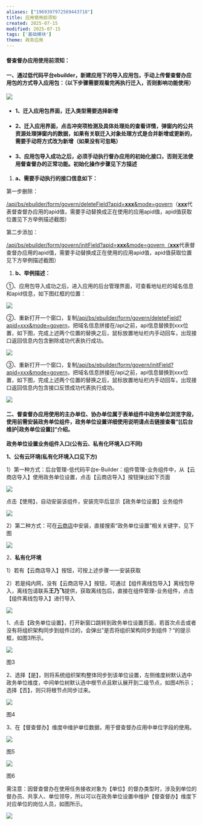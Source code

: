 ```yaml
---
aliases: ["1969397972569443718"]
title: 应用使用前须知
created: 2025-07-15
modified: 2025-07-15
tags: ['基础模块']
theme: 政务应用
---
```


#### 督查督办应用使用前须知：

#### 一、通过低代码平台ebuilder，新建应用下的导入应用包，手动上传督查督办应用包的方式导入应用包：（以下步骤需要观看完再执行迁入，否则影响功能使用）

![](8f5b2644b1d51850297a13b397a428cb.jpg)

- #### 1、迁入应用包界面，迁入类型需要选择新增

####

####

- #### 2、迁入应用界面，点击冲突项检测及具体处理处的查看详情，弹窗内的公共资源处理弹窗内的数据，如果有关联迁入对象处理方式是合并新增或更新的，需要手动将方式改为新增（如果没有可忽略）

####

- #### 3、应用包导入成功之后，必须手动执行督办应用的初始化接口，否则无法使用督查督办的正常功能。初始化操作步骤见下方描述

1. **a、需要手动执行的接口信息如下：**

第一步删除：

[/api/bs/ebuilder/form/govern/deleteField?apid=**xxx**&mode=govern](http://10.12.106.141/api/bs/ebuilder/form/govern/deleteField?apid=726748177787092993&mode=govern)（[**xxx**](http://10.12.106.141/api/bs/ebuilder/form/govern/deleteField?apid=726748177787092993&mode=govern)代表督查督办应用的apid值，需要手动替换成正在使用的应用apid值，apid值获取位置见下方举例描述截图）

第二步添加：

[/api/bs/ebuilder/form/govern/initField?apid=**xxx**&mode=govern（](http://10.12.106.141/api/bs/ebuilder/form/govern/initField?apid=730439843898146816&mode=govern)[**xxx**](http://10.12.106.141/api/bs/ebuilder/form/govern/deleteField?apid=726748177787092993&mode=govern)代表督查督办应用的apid值，需要手动替换成正在使用的应用apid值，apid值获取位置见下方举例描述截图）

1. **b、举例描述：**

①、应用包导入成功之后，进入应用的后台管理界面，可查看地址栏的域名信息和apid信息，如下图红框的位置：

![](e46dfc032156868192d1a78e3038ebe4.jpg)

②、重新打开一个窗口，复制[/api/bs/ebuilder/form/govern/deleteField?apid=xxx&mode=govern](http://10.12.106.141/api/bs/ebuilder/form/govern/deleteField?apid=726748177787092993&mode=govern)，把域名信息拼接在/api之前，api信息替换到xxx位置，如下图，完成上述两个位置的替换之后，鼠标放置地址栏内手动回车，出现接口返回信息内包含删除成功代表执行成功。

![](35c1ca43f26dc4535a682b41be95700d.jpg)

③、重新打开一个窗口，复制[/api/bs/ebuilder/form/govern/initField?apid=xxx&mode=govern](http://10.12.106.141/api/bs/ebuilder/form/govern/initField?apid=730439843898146816&mode=govern)，把域名信息拼接在/api之前，api信息替换到xxx位置，如下图，完成上述两个位置的替换之后，鼠标放置地址栏内手动回车，出现接口返回信息内包含接口反馈成功代表执行成功。

![](c9adb234e0d4329a797c41c54ab222a9.jpg)

#### 二、督查督办应用使用的主办单位、协办单位属于表单组件中政务单位浏览字段，使用前需安装政务单位组件，政务单位设置详细使用说明请点击链接查看”[[后台维护|政务单位设置]]“介绍。

**政务单位设置业务组件入口(公有云、私有化环境入口不同)**

**1、**公有云环境**(**私有化环境入口见下方**)**

1）第一种方式：后台管理-低代码平台e-Builder：组件管理-业务组件中，从【云商店导入】使用政务单位设置，点击【云商店导入】按钮弹出如下页面

![](7f8ab7d3ef3e5bca71930cd76b43e458.jpg)

点击【使用】，自动安装该组件，安装完毕后显示【政务单位设置】业务组件

![](d749961054b0453fb807e494f57e9cde.jpg)

2）第二种方式：可在[云商店](https://weapp.eteams.cn/sp/cloudstore/case/all/normal?wea_link_keep_tempOtherToken=af55b0ec05d3c71d9edabc87c645434fca39a3ae2300cb0535b6bd538beff05046dda04e077ca3ccc5c47d80e46373a423ea8b79e49d440fa238d6364441801c&searchName%3D%E6%94%BF%E5%8A%A1= "云商店")中安装，直接搜索“政务单位设置”相关关键字，见下图

![](c11617edea6d24d6c6a5ae130a724ed4.jpg)

2、**私有化环境**

1）若有【云商店导入】按钮，可按上述步骤一一安装获取

2）若是纯内网，没有【云商店导入】按钮，可通过【组件离线包导入】离线包导入，离线包请联系**王乃飞**提供，获取离线包后，直接在组件管理-业务组件，点击【组件离线包导入】进行导入

![](416bc3cffcd8a6d2d314f5ab7b270238.jpg)

1、点击【政务单位设置】，打开新窗口跳转到政务单位设置页面，若首次点击或者没有将组织架构同步到组件过的，会弹出”是否将组织架构同步到组件？“的提示框，如图3所示。

![](9a2c76d31f67d0821b3e8481019f5d2c.jpg)

图3

2、选择【是】，则将系统组织架构整体同步到该单位设置，左侧维度树默认选中政务单位维度，中间单位树默认选中根节点且默认展开到二级节点，如图4所示；选择【否】，则只将根节点同步过来。

![](170286541fd6b449c255417233f1fbce.jpg)

图4

3、在【督查督办】维度中维护单位数据，用于督查督办应用中单位字段的使用。

![](671937063df648577e3ddf2342199bc0.jpg)

图5

![](03f5c95469b1108891d72407924dff5d.jpg)

图6

需注意：因督查督办在使用任务接收对象为【单位】的督办类型时，涉及到单位的督办员、共享人、单位领导，所以可以在政务单位设置中维护【督查督办】维度下对应单位的岗位人员，如图所示。

![](032cc0c4720e2a2061071b3e8478b3a0.jpg)